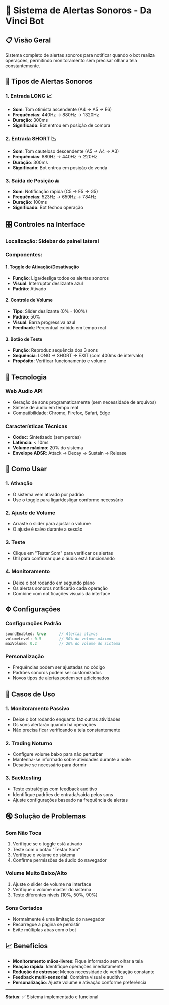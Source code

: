 # 🔔 Sistema de Alertas Sonoros - Da Vinci Bot

## 📋 **Visão Geral**

Sistema completo de alertas sonoros para notificar quando o bot realiza operações, permitindo monitoramento sem precisar olhar a tela constantemente.

## 🎵 **Tipos de Alertas Sonoros**

### **1. Entrada LONG** 📈
- **Som**: Tom otimista ascendente (A4 → A5 → E6)
- **Frequências**: 440Hz → 880Hz → 1320Hz
- **Duração**: 300ms
- **Significado**: Bot entrou em posição de compra

### **2. Entrada SHORT** 📉
- **Som**: Tom cauteloso descendente (A5 → A4 → A3)
- **Frequências**: 880Hz → 440Hz → 220Hz
- **Duração**: 300ms
- **Significado**: Bot entrou em posição de venda

### **3. Saída de Posição** 🔚
- **Som**: Notificação rápida (C5 → E5 → G5)
- **Frequências**: 523Hz → 659Hz → 784Hz
- **Duração**: 100ms
- **Significado**: Bot fechou operação

## 🎛️ **Controles na Interface**

### **Localização**: Sidebar do painel lateral

### **Componentes**:

#### **1. Toggle de Ativação/Desativação**
- **Função**: Liga/desliga todos os alertas sonoros
- **Visual**: Interruptor deslizante azul
- **Padrão**: Ativado

#### **2. Controle de Volume**
- **Tipo**: Slider deslizante (0% - 100%)
- **Padrão**: 50%
- **Visual**: Barra progressiva azul
- **Feedback**: Percentual exibido em tempo real

#### **3. Botão de Teste**
- **Função**: Reproduz sequência dos 3 sons
- **Sequência**: LONG → SHORT → EXIT (com 400ms de intervalo)
- **Propósito**: Verificar funcionamento e volume

## 🔧 **Tecnologia**

### **Web Audio API**
- Geração de sons programaticamente (sem necessidade de arquivos)
- Síntese de áudio em tempo real
- Compatibilidade: Chrome, Firefox, Safari, Edge

### **Características Técnicas**
- **Codec**: Sintetizado (sem perdas)
- **Latência**: < 10ms
- **Volume máximo**: 20% do sistema
- **Envelope ADSR**: Attack → Decay → Sustain → Release

## 📱 **Como Usar**

### **1. Ativação**
- O sistema vem ativado por padrão
- Use o toggle para ligar/desligar conforme necessário

### **2. Ajuste de Volume**
- Arraste o slider para ajustar o volume
- O ajuste é salvo durante a sessão

### **3. Teste**
- Clique em "Testar Som" para verificar os alertas
- Útil para confirmar que o áudio está funcionando

### **4. Monitoramento**
- Deixe o bot rodando em segundo plano
- Os alertas sonoros notificarão cada operação
- Combine com notificações visuais da interface

## ⚙️ **Configurações**

### **Configurações Padrão**
```javascript
soundEnabled: true      // Alertas ativos
volumeLevel: 0.5        // 50% do volume máximo
maxVolume: 0.2          // 20% do volume do sistema
```

### **Personalização**
- Frequências podem ser ajustadas no código
- Padrões sonoros podem ser customizados
- Novos tipos de alertas podem ser adicionados

## 🎯 **Casos de Uso**

### **1. Monitoramento Passivo**
- Deixe o bot rodando enquanto faz outras atividades
- Os sons alertarão quando há operações
- Não precisa ficar verificando a tela constantemente

### **2. Trading Noturno**
- Configure volume baixo para não perturbar
- Mantenha-se informado sobre atividades durante a noite
- Desative se necessário para dormir

### **3. Backtesting**
- Teste estratégias com feedback auditivo
- Identifique padrões de entrada/saída pelos sons
- Ajuste configurações baseado na frequência de alertas

## 🔇 **Solução de Problemas**

### **Som Não Toca**
1. Verifique se o toggle está ativado
2. Teste com o botão "Testar Som"
3. Verifique o volume do sistema
4. Confirme permissões de áudio do navegador

### **Volume Muito Baixo/Alto**
1. Ajuste o slider de volume na interface
2. Verifique o volume master do sistema
3. Teste diferentes níveis (10%, 50%, 90%)

### **Sons Cortados**
- Normalmente é uma limitação do navegador
- Recarregue a página se persistir
- Evite múltiplas abas com o bot

## 📈 **Benefícios**

- **Monitoramento mãos-livres**: Fique informado sem olhar a tela
- **Reação rápida**: Identifique operações imediatamente
- **Redução de estresse**: Menos necessidade de verificação constante
- **Feedback multi-sensorial**: Combina visual e auditivo
- **Personalização**: Ajuste volume e ativação conforme preferência

---

**Status**: ✅ Sistema implementado e funcional